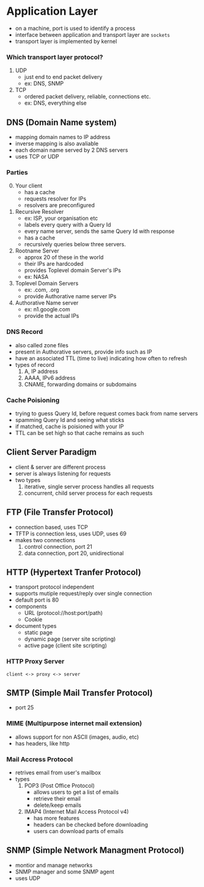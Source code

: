 # Application Layer

- on a machine, port is used to identify a process
- interface between application and transport layer are `sockets`
- transport layer is implemented by kernel

### Which transport layer protocol?

1. UDP
    - just end to end packet delivery
    - ex: DNS, SNMP
1. TCP
    - ordered packet delivery, reliable, connections etc.
    - ex: DNS, everything else

## DNS (Domain Name system)

- mapping domain names to IP address
- inverse mapping is also avaliable
- each domain name served by 2 DNS servers
- uses TCP or UDP

### Parties

0. Your client
    - has a cache
    - requests resolver for IPs
    - resolvers are preconfigured
1. Recursive Resolver
    - ex: ISP, your organisation etc
    - labels every query with a Query Id
    - every name server, sends the same Query Id with response
    - has a cache
    - recursively queries below three servers.
1. Rootname Server
    - approx 20 of these in the world
    - their IPs are hardcoded
    - provides Toplevel domain Server's IPs
    - ex: NASA
1. Toplevel Domain Servers
    - ex: .com, .org
    - provide Authorative name server IPs
1. Authorative Name server
    - ex: n1.google.com
    - provide the actual IPs

### DNS Record

- also called zone files
- present in Authorative servers, provide info such as IP
- have an associated TTL (time to live) indicating how often to refresh
- types of record
    1. A, IP address
    1. AAAA, IPv6 address
    1. CNAME, forwarding domains or subdomains

### Cache Poisioning

- trying to guess Query Id, before request comes back from name servers
- spamming Query Id and seeing what sticks
- if matched, cache is poisioned with your IP
- TTL can be set high so that cache remains as such

## Client Server Paradigm

- client & server are different process
- server is always listening for requests
- two types
    1. iterative, single server process handles all requests
    1. concurrent, child server process for each requests

## FTP (File Transfer Protocol)

- connection based, uses TCP
- TFTP is connection less, uses UDP, uses 69
- makes two connections
    1. control connection, port 21
    1. data connection, port 20, unidirectional

## HTTP (Hypertext Tranfer Protocol)

- transport protocol independent
- supports mutiple request/reply over single connection
- default port is 80
- components
    - URL (protocol://host:port/path)
    - Cookie
- document types
    - static page 
    - dynamic page  (server site scripting)
    - active page   (client site scripting)

### HTTP Proxy Server

```
client <-> proxy <-> server
```
## SMTP (Simple Mail Transfer Protocol)

- port 25

### MIME (Multipurpose internet mail extension)

- allows support for non ASCII (images, audio, etc)
- has headers, like http

### Mail Accress Protocol

- retrives email from user's mailbox
- types
    1. POP3 (Post Office Protocol)
        - allows users to get a list of emails
        - retrieve their email
        - delete/keep emails
    1. IMAP4 (Internet Mail Access Protocol v4)
        - has more features
        - headers can be checked before downloading
        - users can download parts of emails

## SNMP (Simple Network Managment Protocol)

- montior and manage networks
- SNMP manager and some SNMP agent
- uses UDP
